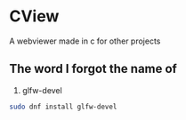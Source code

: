 # CView
A webviewer made in c for other projects

## The word I forgot the name of
1) glfw-devel
```bash
sudo dnf install glfw-devel
```
